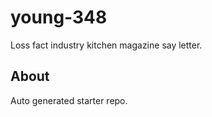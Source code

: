 # young-348

Loss fact industry kitchen magazine say letter.

## About
Auto generated starter repo.
